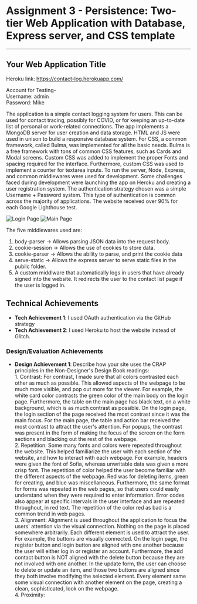 Assignment 3 - Persistence: Two-tier Web Application with Database, Express server, and CSS template
===
---

## Your Web Application Title

Heroku link: https://contact-log.herokuapp.com/

Account for Testing-  
Username: admin  
Password: Mike  

The application is a simple contact logging system for users. This can be used for contact tracing, possibly for COVID, or for keeping an up-to-date list of personal or work-related connections. The app implements a MongoDB server for user creation and data storage. HTML and JS were used in unison to build a responsive database system. For CSS, a common framework, called Bulma, was implemented for all the basic needs. Bulma is a free framework with tons of common CSS features, such as Cards and Modal screens. Custom CSS was added to implement the proper Fonts and spacing required for the interface. Furthermore, custom CSS was used to implement a counter for textarea inputs. To run the server, Node, Express, and common middlewares were used for development. Some challenges faced during development were launching the app on Heroku and creating a user registration system. The authentication strategy chosen was a simple Username + Password system. This type of authentication is common across the majority of applications. The website received over 90% for each Google Lighthouse test.  

![Login Page](https://user-images.githubusercontent.com/62816869/134070795-d0ca2775-6e8c-4167-a47b-faa20940e691.JPG)
![Main Page](https://user-images.githubusercontent.com/62816869/134070913-346f22be-1e1f-4476-aa3b-7e41e2d4148f.JPG)


The five middlewares used are:
1. body-parser -> Allows parsing JSON data into the request body.
2. cookie-session -> Allows the use of cookies to store data.
3. cookie-parser -> Allows the ability to parse, and print the cookie data
4. serve-static -> Allows the express server to serve static files in the pubilc folder.
6. A custom middlware that automatically logs in users that have already signed into the website. It redirects the user to the contact list page if the user is logged in.


## Technical Achievements
- **Tech Achievement 1**: I used OAuth authentication via the GitHub strategy
- **Tech Achievement 2**: I used Heroku to host the website instead of Glitch.

### Design/Evaluation Achievements
- **Design Achievement 1**: Describe how your site uses the CRAP principles in the Non-Designer's Design Book readings:   
      1.     Contrast: For contrast, I made sure that all colors contrasted each other as much as possible. This allowed aspects of the webpage to be much more visible, and pop                out more for the viewer. For example, the white card color contrasts the green color of the main body on the login page. Furthermore, the table on the                            main page has black text, on a white background, which is as much contrast as possible. On the login page, the login section of the page received the                            most contrast since it was the main focus. For the main page, the table and action bar received the most contrast to attract the user's attention.                                For popups, the contrast was present in the form of making the focus of the screen on the form sections and blacking out the rest of the webpage.   
      2.     Repetition: Some many fonts and colors were repeated throughout the website. This helped familiarize the user with each section of the website, and how to interact                with each webpage. For example, headers were given the font of Sofia, whereas unwritable data was given a more crisp font. The repetition of color helped the user                become familiar with the different aspects of the webpage. Red was for deleting items, green for creating, and blue was miscellaneous. Furthermore, the same                      format for forms was repeated in the web pages, so that users could easily understand when they were required to enter information. Error codes also appear at                    specific intervals in the user interface and are repeated throughout, in red text. The repetition of the color red as bad is a common trend in web pages.   
      3.     Alignment: Alignment is used throughout the application to focus the users' attention via the visual connection. Nothing on the page is placed somewhere                            arbitrarily. Each different element is used to attract the user. For example, the buttons are visually connected. On the login page, the register button and login                button are aligned with one another because the user will either log in or register an account. Furthermore, the add contact button is NOT aligned with the delete                button because they are not involved with one another. In the update form, the user can choose to delete or update an item, and those two buttons are aligned                    since they both involve modifying the selected element. Every element same some visual connection with another element on the page, creating a clean,                            sophisticated, look on the webpage.  
      4.     Proximity:   
        
